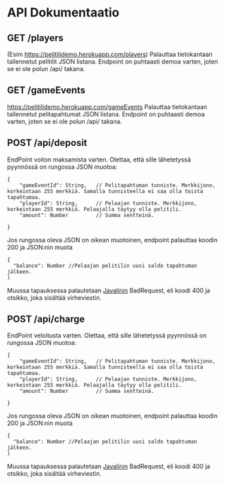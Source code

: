 # API Dokumentaatio

## GET /players
(Esim https://pelitilidemo.herokuapp.com/players)
Palauttaa tietokantaan tallennetut pelitilit JSON listana. Endpoint on puhtaasti demoa varten, joten se ei ole polun /api/ takana.

## GET /gameEvents
https://pelitilidemo.herokuapp.com/gameEvents
Palauttaa tietokantaan tallennetut pelitapahtumat JSON listana. Endpoint on puhtaasti demoa varten, joten se ei ole polun /api/ takana.

## POST /api/deposit 

EndPoint voiton maksamista varten. Olettaa, että sille lähetetyssä pyynnössä on rungossa JSON muotoa:

```
{
    "gameEventId": String,   // Pelitapahtuman tunniste. Merkkijono, korkeintaan 255 merkkiä. Samalla tunnisteella ei saa olla toista tapahtumaa.
    "playerId": String,      // Pelaajan tunniste. Merkkijono, korkeintaan 255 merkkiä. Pelaajalla täytyy olla pelitili.
    "amount": Number         // Summa sentteinä.
    
}    
```

Jos rungossa oleva JSON on oikean muotoinen, endpoint palauttaa koodin 200 ja JSON:nin muota 
```
{
  "balance": Number //Pelaajan pelitilin uusi saldo tapahtuman jälkeen.
)
```

Muussa tapauksessa palautetaan [Javalinin](https://www.google.com) BadRequest, eli koodi 400 ja otsikko, joka sisältää virheviestin.


##  POST /api/charge

EndPoint veloitusta varten. Olettaa, että sille lähetetyssä pyynnössä on rungossa JSON muotoa:
```
{
    "gameEventId": String,   // Pelitapahtuman tunniste. Merkkijono, korkeintaan 255 merkkiä. Samalla tunnisteella ei saa olla toista tapahtumaa.
    "playerId": String,      // Pelaajan tunniste. Merkkijono, korkeintaan 255 merkkiä. Pelaajalla täytyy olla pelitili.
    "amount": Number         // Summa sentteinä.
    
}    
```

Jos rungossa oleva JSON on oikean muotoinen, endpoint palauttaa koodin 200 ja JSON:nin muota 
```
{
  "balance": Number //Pelaajan pelitilin uusi saldo tapahtuman jälkeen.
)
```

Muussa tapauksessa palautetaan [Javalinin](https://www.google.com) BadRequest, eli koodi 400 ja otsikko, joka sisältää virheviestin.






